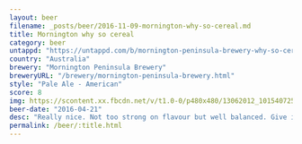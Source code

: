 ```yaml
---
layout: beer
filename: _posts/beer/2016-11-09-mornington-why-so-cereal.md
title: Mornington why so cereal
category: beer
untappd: "https://untappd.com/b/mornington-peninsula-brewery-why-so-cereal/1450494"
country: "Australia"
brewery: "Mornington Peninsula Brewery"
breweryURL: "/brewery/mornington-peninsula-brewery.html"
style: "Pale Ale - American"
score: 8
img: https://scontent.xx.fbcdn.net/v/t1.0-0/p480x480/13062012_10154072540558745_5299069403089933354_n.jpg?oh=695c17f41b93e3471a40e7475a47efa6&oe=5B4767AE
beer-date: "2016-04-21"
desc: "Really nice. Not too strong on flavour but well balanced. Give it a go if you're new to pale ales"
permalink: /beer/:title.html
---
```

